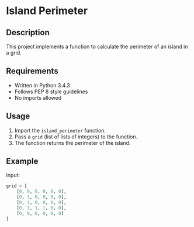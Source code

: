 # Island Perimeter

## Description
This project implements a function to calculate the perimeter of an island in a grid.

## Requirements
- Written in Python 3.4.3
- Follows PEP 8 style guidelines
- No imports allowed

## Usage
1. Import the `island_perimeter` function.
2. Pass a `grid` (list of lists of integers) to the function.
3. The function returns the perimeter of the island.

## Example
Input:
```python
grid = [
    [0, 0, 0, 0, 0, 0],
    [0, 1, 0, 0, 0, 0],
    [0, 1, 0, 0, 0, 0],
    [0, 1, 1, 1, 0, 0],
    [0, 0, 0, 0, 0, 0]
]
